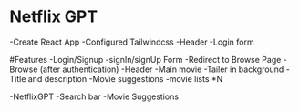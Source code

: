 # Netflix GPT

-Create React App
-Configured Tailwindcss
-Header
-Login form


#Features
-Login/Signup
 -signIn/signUp Form
 -Redirect to Browse Page
-Browse (after authentication)
 -Header
 -Main movie
 -Tailer in background
 -Title and description
 -Movie suggestions
  -movie lists *N

-NetflixGPT
 -Search bar
 -Movie Suggestions
   

